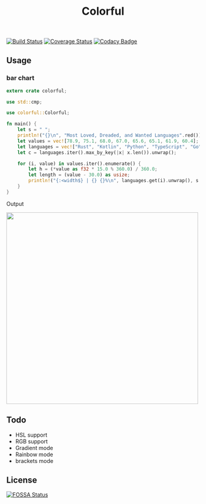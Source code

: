 <h1 align="center">
        <a>Colorful</a>
        <br>
        <br>
</h1>

[![Build Status](https://travis-ci.org/rocketsman/colorful.svg?branch=master)](https://travis-ci.org/rocketsman/colorful) [![Coverage Status](https://coveralls.io/repos/github/rocketsman/colorful/badge.svg?branch=master)](https://coveralls.io/github/rocketsman/colorful?branch=master) [![Codacy Badge](https://api.codacy.com/project/badge/Grade/37a45510f41445eea0168f0f07e8f7cb)](https://app.codacy.com/app/rocketsman/colorful_2?utm_source=github.com&utm_medium=referral&utm_content=rocketsman/colorful&utm_campaign=Badge_Grade_Dashboard)

## Usage

### bar chart

```Rust
extern crate colorful;

use std::cmp;

use colorful::Colorful;

fn main() {
    let s = " ";
    println!("{}\n", "Most Loved, Dreaded, and Wanted Languages".red());
    let values = vec![78.9, 75.1, 68.0, 67.0, 65.6, 65.1, 61.9, 60.4];
    let languages = vec!["Rust", "Kotlin", "Python", "TypeScript", "Go", "Swift", "JavaScript", "C#"];
    let c = languages.iter().max_by_key(|x| x.len()).unwrap();

    for (i, value) in values.iter().enumerate() {
        let h = (*value as f32 * 15.0 % 360.0) / 360.0;
        let length = (value - 30.0) as usize;
        println!("{:<width$} | {} {}%\n", languages.get(i).unwrap(), s.repeat(length).bg_hsl(h, 0.83, 0.44), value, width = c.len());
    }
}
```

Output

<div>
    <img src="https://pic1.zhimg.com/v2-0306c2f7eb1073fe3917684feb73bc5e.png" width="500px"</img>
</div>

## Todo

-   HSL support
-   RGB support
-   Gradient mode
-   Rainbow mode
-   brackets mode

## License

[![FOSSA Status](https://app.fossa.io/api/projects/git%2Bgithub.com%2Fda2018%2Fcolorful.svg?type=large)](https://app.fossa.io/projects/git%2Bgithub.com%2Fda2018%2Fcolorful?ref=badge_large)
